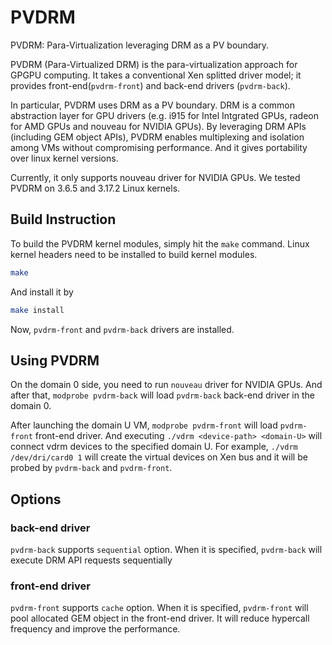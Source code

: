 # PVDRM
PVDRM: Para-Virtualization leveraging DRM as a PV boundary.

PVDRM (Para-Virtualized DRM) is the para-virtualization approach for GPGPU computing.
It takes a conventional Xen splitted driver model;
it provides front-end(`pvdrm-front`) and back-end drivers (`pvdrm-back`).

In particular, PVDRM uses DRM as a PV boundary.
DRM is a common abstraction layer for GPU drivers
(e.g. i915 for Intel Intgrated GPUs, radeon for AMD GPUs and nouveau for NVIDIA GPUs).
By leveraging DRM APIs (including GEM object APIs), PVDRM enables multiplexing and isolation among VMs without compromising performance. And it gives portability over linux kernel versions.

Currently, it only supports nouveau driver for NVIDIA GPUs.
We tested PVDRM on 3.6.5 and 3.17.2 Linux kernels.

## Build Instruction

To build the PVDRM kernel modules, simply hit the `make` command.
Linux kernel headers need to be installed to build kernel modules.
```sh
make
```

And install it by
```sh
make install
```

Now, `pvdrm-front` and `pvdrm-back` drivers are installed.

## Using PVDRM

On the domain 0 side, you need to run `nouveau` driver for NVIDIA GPUs.
And after that, `modprobe pvdrm-back` will load `pvdrm-back` back-end driver in the domain 0.

After launching the domain U VM, `modprobe pvdrm-front` will load `pvdrm-front` front-end driver.
And executing `./vdrm <device-path> <domain-U>` will connect vdrm devices to the specified domain U.
For example, `./vdrm /dev/dri/card0 1` will create the virtual devices on Xen bus and it will be probed by `pvdrm-back` and `pvdrm-front`.

## Options

### back-end driver

`pvdrm-back` supports `sequential` option. When it is specified, `pvdrm-back` will execute DRM API requests sequentially

### front-end driver

`pvdrm-front` supports `cache` option. When it is specified, `pvdrm-front` will pool allocated GEM object in the front-end driver.
It will reduce hypercall frequency and improve the performance.
